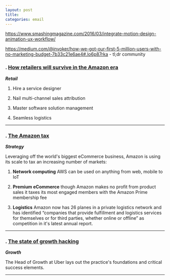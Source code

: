 ```yaml
---
layout: post
title: 
categories: email
---
```


https://www.smashingmagazine.com/2016/03/integrate-motion-design-animation-ux-workflow/

https://medium.com/@invoker/how-we-got-our-first-5-million-users-with-no-marketing-budget-7b33c21e6ae4#.lo6p87rka - tl;dr community

### . [How retailers will survive in the Amazon era][amazonretail]
_<strong>Retail</strong>_

1. Hire a service designer

2. Nail multi-channel sales attribution

3. Master software solution management

4. Seamless logistics

[amazonretail]:http://www.fastcodesign.com/3057833/how-retailers-will-survive-in-the-amazon-era

***

### . [The Amazon tax][amazontax]
_<strong>Strategy</strong>_

Leveraging off the world's biggest eCommerce business, Amazon is using its scale to tax an increasing number of markets:

1. **Network computing** AWS can be used on anything from web, mobile to IoT

2. **Premium eCommerce** though Amazon makes no profit from product sales it taxes its most engaged members with the Amazon Prime membership fee

3. **Logistics** Amazon now has 26 planes in a private logistics network and has identified “companies that provide fulfillment and logistics services for themselves or for third parties, whether online or offline” as competition in it's latest annual report.

[amazontax]:https://stratechery.com/2016/the-amazon-tax/

***

### . [The state of growth hacking][growthhackstate]
_<strong>Growth</strong>_

The Head of Growth at Uber lays out the practice's foundations and critical success elements.

[growthhackstate]:https://mixpanel.com/blog/2016/03/16/andrew-chen-and-the-state-of-growth-hacking

***
